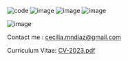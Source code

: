 

![code](https://user-images.githubusercontent.com/87836967/170794178-9accf2bd-40fd-4700-b5ab-716745124dc5.png)
![image](https://user-images.githubusercontent.com/87836967/170794383-6d809a9d-0fc9-4f1b-a454-93931dd991e1.png)
![image](https://user-images.githubusercontent.com/87836967/170794391-2946de52-6f99-4b1b-b0eb-f129d7a335a1.png)
![image](https://user-images.githubusercontent.com/87836967/170794402-53b7410e-4499-4971-b50e-f20659b4def8.png)

![image](https://user-images.githubusercontent.com/87836967/170794940-d003bb26-1056-4f55-9495-a8dfb0f349c4.png)



Contact me : cecilia.mndiaz@gmail.com



Curriculum Vitae: [CV-2023.pdf](https://github.com/diazcmn/diazcmn/files/10889785/CV-2023.pdf)
